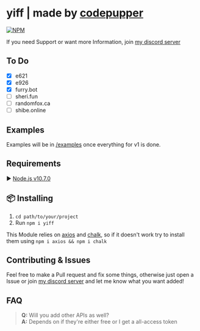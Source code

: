 # yiff | made by [codepupper](https://werewovles-yiff.me "my homepage")

[![NPM](https://nodei.co/npm/yiff.png)](https://nodei.co/npm/yiff/)

If you need Support or want more Information, join [my discord server](https://discord.gg/He2822y "a link to my discord server")

## To Do

- [x] e621
- [x] e926
- [x] furry.bot
- [ ] sheri.fun
- [ ] randomfox.ca
- [ ] shibe.online

## Examples

Examples will be in [/examples](https://github.com/yiff/tree/master/examples "a link to the examples, once they're there") once everything for v1 is done.

## Requirements

▶️ [Node.js v10.7.0](https://nodejs.org/en/ "A link to the node.js website")

<!-- `Optional:` Paid Sheri.fun API Key -->

## 📦 Installing

1. `cd path/to/your/project`
2. Run `npm i yiff`

This Module relies on [axios](https://npmjs.org/package/axios "A link to the axios package on npm") and [chalk](https://npmjs.org/package/chalk "A link to the chalk package on npm"), so if it doesn't work try to install them using `npm i axios && npm i chalk`

## Contributing & Issues

Feel free to make a Pull request and fix some things, otherwise just open a Issue or join [my discord server](https://discord.gg/He2822y) and let me know what you want added!

## FAQ

> **Q:** Will you add other APIs as well?\
> **A:** Depends on if they're either free or I get a all-access token
